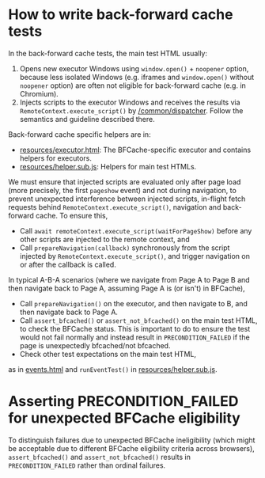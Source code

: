 # How to write back-forward cache tests

In the back-forward cache tests, the main test HTML usually:

1. Opens new executor Windows using `window.open()` + `noopener` option,
   because less isolated Windows (e.g. iframes and `window.open()` without
   `noopener` option) are often not eligible for back-forward cache (e.g.
   in Chromium).
2. Injects scripts to the executor Windows and receives the results via
   `RemoteContext.execute_script()` by
   [/common/dispatcher](../../../../common/dispatcher/README.md).
   Follow the semantics and guideline described there.

Back-forward cache specific helpers are in:

- [resources/executor.html](resources/executor.html):
  The BFCache-specific executor and contains helpers for executors.
- [resources/helper.sub.js](resources/helper.sub.js):
  Helpers for main test HTMLs.

We must ensure that injected scripts are evaluated only after page load
(more precisely, the first `pageshow` event) and not during navigation,
to prevent unexpected interference between injected scripts, in-flight fetch
requests behind `RemoteContext.execute_script()`, navigation and back-forward
cache. To ensure this,

- Call `await remoteContext.execute_script(waitForPageShow)` before any
  other scripts are injected to the remote context, and
- Call `prepareNavigation(callback)` synchronously from the script injected
  by `RemoteContext.execute_script()`, and trigger navigation on or after the
  callback is called.

In typical A-B-A scenarios (where we navigate from Page A to Page B and then
navigate back to Page A, assuming Page A is (or isn't) in BFCache),

- Call `prepareNavigation()` on the executor, and then navigate to B, and then
  navigate back to Page A.
- Call `assert_bfcached()` or `assert_not_bfcached()` on the main test HTML, to
  check the BFCache status. This is important to do to ensure the test would
  not fail normally and instead result in `PRECONDITION_FAILED` if the page is
  unexpectedly bfcached/not bfcached.
- Check other test expectations on the main test HTML,

as in [events.html](./events.html) and `runEventTest()` in
[resources/helper.sub.js](resources/helper.sub.js).

# Asserting PRECONDITION_FAILED for unexpected BFCache eligibility

To distinguish failures due to unexpected BFCache ineligibility (which might be
acceptable due to different BFCache eligibility criteria across browsers),
`assert_bfcached()` and `assert_not_bfcached()` results in
`PRECONDITION_FAILED` rather than ordinal failures.
